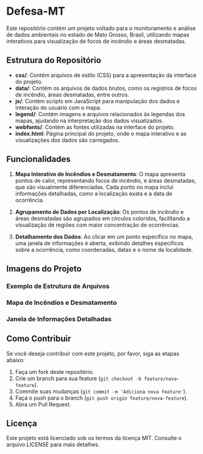 # Defesa-MT

Este repositório contém um projeto voltado para o monitoramento e análise de dados ambientais no estado de Mato Grosso, Brasil, utilizando mapas interativos para visualização de focos de incêndio e áreas desmatadas. 

## Estrutura do Repositório

- **css/**: Contém arquivos de estilo (CSS) para a apresentação da interface do projeto.
- **data/**: Contém os arquivos de dados brutos, como os registros de focos de incêndio, áreas desmatadas, entre outros.
- **js/**: Contém scripts em JavaScript para manipulação dos dados e interação do usuário com o mapa.
- **legend/**: Contém imagens e arquivos relacionados às legendas dos mapas, ajudando na interpretação dos dados visualizados.
- **webfonts/**: Contém as fontes utilizadas na interface do projeto.
- **index.html**: Página principal do projeto, onde o mapa interativo e as visualizações dos dados são carregados.

## Funcionalidades

1. **Mapa Interativo de Incêndios e Desmatamento**: O mapa apresenta pontos de calor, representando focos de incêndio, e áreas desmatadas, que são visualmente diferenciadas. Cada ponto no mapa inclui informações detalhadas, como a localização exata e a data de ocorrência.

2. **Agrupamento de Dados por Localização**: Os pontos de incêndio e áreas desmatadas são agrupados em círculos coloridos, facilitando a visualização de regiões com maior concentração de ocorrências.

3. **Detalhamento dos Dados**: Ao clicar em um ponto específico no mapa, uma janela de informações é aberta, exibindo detalhes específicos sobre a ocorrência, como coordenadas, datas e o nome da localidade.

## Imagens do Projeto

### Exemplo de Estrutura de Arquivos


### Mapa de Incêndios e Desmatamento


### Janela de Informações Detalhadas


## Como Contribuir

Se você deseja contribuir com este projeto, por favor, siga as etapas abaixo:

1. Faça um fork deste repositório.
2. Crie um branch para sua feature (`git checkout -b feature/nova-feature`).
3. Commite suas mudanças (`git commit -m 'Adiciona nova feature'`).
4. Faça o push para o branch (`git push origin feature/nova-feature`).
5. Abra um Pull Request.

## Licença

Este projeto está licenciado sob os termos da licença MIT. Consulte o arquivo LICENSE para mais detalhes.